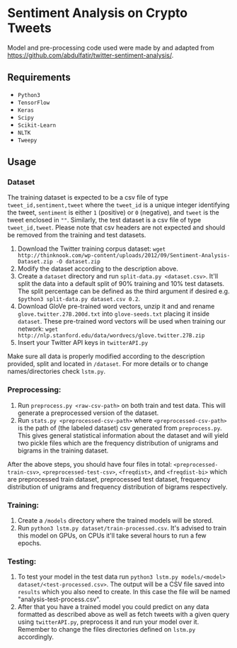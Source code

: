# Sentiment Analysis on Crypto Tweets
Model and pre-processing code used were made by and adapted from https://github.com/abdulfatir/twitter-sentiment-analysis/.


## Requirements
- `Python3`
- `TensorFlow`
- `Keras`
- `Scipy`
- `Scikit-Learn`
- `NLTK`
- `Tweepy`


## Usage

### Dataset

The training dataset is expected to be a csv file of type `tweet_id,sentiment,tweet`
where the `tweet_id` is a unique integer identifying the tweet, `sentiment`
is either `1` (positive) or `0` (negative), and `tweet` is the tweet enclosed in `""`.
Similarly, the test dataset is a csv file of type `tweet_id,tweet`.
Please note that csv headers are not expected and should be removed from the
training and test datasets.

1. Download the Twitter training corpus dataset:
`wget http://thinknook.com/wp-content/uploads/2012/09/Sentiment-Analysis-Dataset.zip -O dataset.zip`
2. Modify the dataset according to the description above.
3. Create a `dataset` directory and run `split-data.py <dataset.csv>`. It'll
split the data into a default split of 90% training and 10% test datasets. The split percentage can be defined as the third argument if desired e.g. `$python3 split-data.py dataset.csv 0.2`.
4. Download GloVe pre-trained word vectors, unzip it and and rename
`glove.twitter.27B.200d.txt` into `glove-seeds.txt` placing it inside `dataset`.
These pre-trained word vectors will be used when training our network:
`wget http://nlp.stanford.edu/data/wordvecs/glove.twitter.27B.zip`
5. Insert your Twitter API keys in `twitterAPI.py` 

Make sure all data is properly modified according to the description provided,
split and located in `/dataset`.
For more details or to change names/directories check `lstm.py`.

### Preprocessing:

1. Run `preprocess.py <raw-csv-path>` on both train and test data. This will
generate a preprocessed version of the dataset.
3. Run `stats.py <preprocessed-csv-path>` where `<preprocessed-csv-path>` is the
path of (the labeled dataset) csv generated from `preprocess.py`.
This gives general statistical information about the dataset and will yield two pickle files which
are the frequency distribution of unigrams and bigrams in the training dataset.

After the above steps, you should have four files in total:
`<preprocessed-train-csv>`, `<preprocessed-test-csv>`, `<freqdist>`,
and `<freqdist-bi>` which are preprocessed train dataset, preprocessed test dataset,
frequency distribution of unigrams and frequency distribution of bigrams respectively.

### Training:

1. Create a `/models` directory where the trained models will be stored.
2. Run `python3 lstm.py dataset/train-processed.csv`. It's advised to train
this model on GPUs, on CPUs it'll take several hours to run a few epochs.

### Testing:

1. To test your model in the test data run `python3 lstm.py models/<model>
dataset/<test-processed.csv>`.
The output will be a CSV file saved into `results` which you also need to create.
In this case the file will be named "analysis-test-process.csv".
2. After that you have a trained model you could predict on any data formatted as described above
as well as fetch tweets with a given query using `twitterAPI.py`, preprocess it and
run your model over it. Remember to change the files directories defined on `lstm.py` accordingly.


